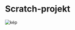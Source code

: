 # Scratch-projekt

![kép](https://user-images.githubusercontent.com/60930744/155745331-c12b4d19-358d-4728-a948-826d1d9194e2.png)
